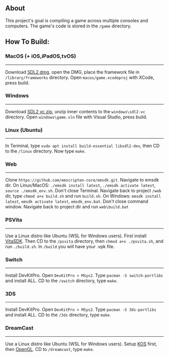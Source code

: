 ## About

This project's goal is compiling a game across multiple consoles and computers. The game's code is stored in the `/game` directory.

## How To Build:

### MacOS (+ iOS,iPadOS,tvOS)
- - -
Download [SDL2 dmg](https://github.com/libsdl-org/SDL/releases/latest), open the DMG, place the framework file in `/library/frameworks` directory. Open `macos/game.xcodeproj` with XCode, press build.

### Windows
- - -
Download [SDL2 vc zip](https://github.com/libsdl-org/SDL/releases/latest), unzip inner contents to the `windows\sdl2-vc` directory. Open `windows\game.sln` file with Visual Studio, press build.

### Linux (Ubuntu)
- - -
In Terminal, type `sudo apt install build-essential libsdl2-dev`, then CD to the `/linux` directory. Now type `make`.

### Web
- - -
Clone `https://github.com/emscripten-core/emsdk.git`. Navigate to emsdk dir. On Linux/MacOS: `./emsdk install latest`, `./emsdk activate latest`, `source ./emsdk_env.sh`. Don't close Terminal. Navigate back to project `/web` dir, type `chmod a+x build.sh` and run `build.sh`. On Windows: `emsdk install latest`, `emsdk activate latest`, `emsdk_env.bat`. Don't close command window. Navigate back to project dir and run `web\build.bat`

### PSVita
- - -
Use a Linux distro like Ubuntu (WSL for Windows users). First install [VitaSDK](https://vitasdk.org/). Then CD to the `/psvita` directory, then `chmod a+x ./psvita.sh`, and run `./build.sh`. In `/build` you will have your .vpk file.

### Switch
- - -
Install DevKitPro. Open `DevKitPro > MSys2`. Type `pacman -S switch-portlibs` and install ALL. CD to the `/switch` directory, type `make`.

### 3DS
- - -
Install DevKitPro. Open `DevKitPro > MSys2`. Type `pacman -S 3ds-portlibs` and install ALL. CD to the `/3ds` directory, type `make`.

### DreamCast
- - -
Use a Linux distro like Ubuntu (WSL for Windows users). Setup [KOS](https://gist.github.com/erfg12/a55328f50abaea15bd06d6584ed435af#file-kos-setup-easy-md) first, then [OpenGL](https://gist.github.com/erfg12/64285ce6e466fccbe8316f2e7594861a#file-kos-sdl-with-opengl-md). CD to `/dreamcast`, type `make`.
